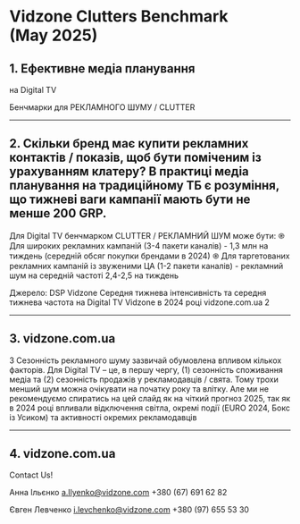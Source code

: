 # Vidzone Clutters Benchmark (May 2025)

## 1. Ефективне медіа планування 
на Digital TV

Бенчмарки для 
РЕКЛАМНОГО ШУМУ / CLUTTER

---

## 2. Скільки бренд має купити рекламних контактів / показів, щоб бути поміченим із урахуванням клатеру? В практиці медіа планування на традиційному ТБ є розуміння, що тижневі ваги кампанії мають бути не менше 200 GRP. 
Для Digital TV бенчмарком CLUTTER / РЕКЛАМНИЙ ШУМ може бути:
  ֎ Для широких рекламних кампаній (3-4 пакети каналів) - 1,3 млн на тиждень (середній обсяг покупки брендами в 2024)
  ֎ Для таргетованих рекламних кампаній із звуженими ЦА (1-2 пакети каналів) - рекламний шум на середній частоті 2,4-2,5 на тиждень

Джерело: DSP Vidzone
Середня тижнева інтенсивність та середня тижнева частота на Digital TV Vidzone в 2024 році
vidzone.com.ua
2

---

## 3. vidzone.com.ua

3
Сезонність рекламного шуму зазвичай обумовлена впливом кількох факторів. Для Digital TV – це, в першу чергу, (1) сезонність споживання медіа та (2) сезонність продажів у рекламодавців / свята. 
Тому трохи менший шум можна очікувати на початку року та влітку.
Але ми не рекомендуємо спиратись на цей слайд як на чіткий прогноз 2025, так як в 2024 році впливали відключення світла, окремі події (EURO 2024, Бокс із Усиком) та активності окремих рекламодавців

---

## 4. vidzone.com.ua

Contact Us!

Анна Ільєнко
a.Ilyenko@vidzone.com
+380 (67) 691 62 82

Євген Левченко
i.levchenko@vidzone.com
+380 (97) 655 53 30


